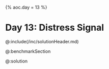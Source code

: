 {% aoc.day = 13 %}

# Day 13: Distress Signal

@:include(/inc/solutionHeader.md)

@:benchmarkSection


@:solution
